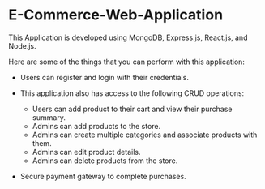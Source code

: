 # E-Commerce-Web-Application

This Application is developed using MongoDB, Express.js, React.js, and Node.js. 

Here are some of the things that you can perform with this application:

* Users can register and login with their credentials.

* This application also has access to the following CRUD operations:
    * Users can add product to their cart and view their purchase summary.
    * Admins can add products to the store.
    * Admins can create multiple categories and associate products with them.
    * Admins can edit product details.
    * Admins can delete products from the store.

* Secure payment gateway to complete purchases.


